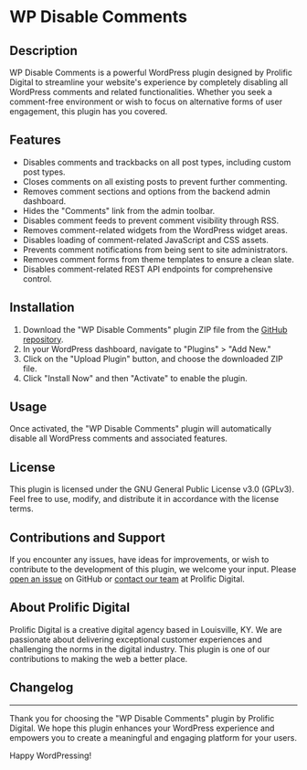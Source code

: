 # WP Disable Comments

## Description

WP Disable Comments is a powerful WordPress plugin designed by Prolific Digital to streamline your website's experience by completely disabling all WordPress comments and related functionalities. Whether you seek a comment-free environment or wish to focus on alternative forms of user engagement, this plugin has you covered.

## Features

- Disables comments and trackbacks on all post types, including custom post types.
- Closes comments on all existing posts to prevent further commenting.
- Removes comment sections and options from the backend admin dashboard.
- Hides the "Comments" link from the admin toolbar.
- Disables comment feeds to prevent comment visibility through RSS.
- Removes comment-related widgets from the WordPress widget areas.
- Disables loading of comment-related JavaScript and CSS assets.
- Prevents comment notifications from being sent to site administrators.
- Removes comment forms from theme templates to ensure a clean slate.
- Disables comment-related REST API endpoints for comprehensive control.

## Installation

1. Download the "WP Disable Comments" plugin ZIP file from the [GitHub repository](https://github.com/prolific-digital/wp-disable-comments).
2. In your WordPress dashboard, navigate to "Plugins" > "Add New."
3. Click on the "Upload Plugin" button, and choose the downloaded ZIP file.
4. Click "Install Now" and then "Activate" to enable the plugin.

## Usage

Once activated, the "WP Disable Comments" plugin will automatically disable all WordPress comments and associated features.

## License

This plugin is licensed under the GNU General Public License v3.0 (GPLv3). Feel free to use, modify, and distribute it in accordance with the license terms.

## Contributions and Support

If you encounter any issues, have ideas for improvements, or wish to contribute to the development of this plugin, we welcome your input. Please [open an issue](https://github.com/prolific-digital/wp-disable-comments/issues) on GitHub or [contact our team](support@prolificdigital.com) at Prolific Digital.

## About Prolific Digital

Prolific Digital is a creative digital agency based in Louisville, KY. We are passionate about delivering exceptional customer experiences and challenging the norms in the digital industry. This plugin is one of our contributions to making the web a better place.

## Changelog

---

Thank you for choosing the "WP Disable Comments" plugin by Prolific Digital. We hope this plugin enhances your WordPress experience and empowers you to create a meaningful and engaging platform for your users.

Happy WordPressing!
